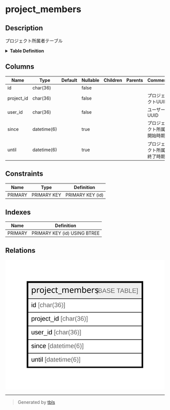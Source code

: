 # project_members

## Description

プロジェクト所属者テーブル

<details>
<summary><strong>Table Definition</strong></summary>

```sql
CREATE TABLE `project_members` (
  `id` char(36) COLLATE utf8mb4_bin NOT NULL,
  `project_id` char(36) COLLATE utf8mb4_bin NOT NULL,
  `user_id` char(36) COLLATE utf8mb4_bin NOT NULL,
  `since` datetime(6) DEFAULT NULL,
  `until` datetime(6) DEFAULT NULL,
  PRIMARY KEY (`id`)
) ENGINE=InnoDB DEFAULT CHARSET=utf8mb4 COLLATE=utf8mb4_bin
```

</details>

## Columns

| Name | Type | Default | Nullable | Children | Parents | Comment |
| ---- | ---- | ------- | -------- | -------- | ------- | ------- |
| id | char(36) |  | false |  |  |  |
| project_id | char(36) |  | false |  |  | プロジェクトUUID |
| user_id | char(36) |  | false |  |  | ユーザーUUID |
| since | datetime(6) |  | true |  |  | プロジェクト所属開始時期 |
| until | datetime(6) |  | true |  |  | プロジェクト所属終了時期 |

## Constraints

| Name | Type | Definition |
| ---- | ---- | ---------- |
| PRIMARY | PRIMARY KEY | PRIMARY KEY (id) |

## Indexes

| Name | Definition |
| ---- | ---------- |
| PRIMARY | PRIMARY KEY (id) USING BTREE |

## Relations

![er](project_members.svg)

---

> Generated by [tbls](https://github.com/k1LoW/tbls)
